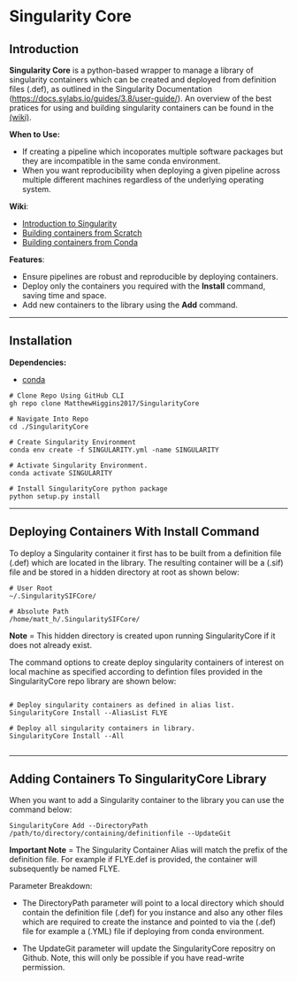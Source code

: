 # Singularity Core


## Introduction

**Singularity Core** is a python-based wrapper to manage a library of singularity containers which can be created and deployed from definition files (.def), as outlined in the Singularity Documentation (https://docs.sylabs.io/guides/3.8/user-guide/). An overview of the best pratices for using and building singularity containers can be found in the [(wiki)](https://github.com/MatthewHiggins2017/SingularityCore/wiki).

**When to Use:**
* If creating a pipeline which incoporates multiple software packages but they are incompatible in the same conda environment. 
* When you want reproducibility when deploying a given pipeline across multiple different machines regardless of the underlying operating system.

**Wiki**:
* [Introduction to Singularity](https://github.com/MatthewHiggins2017/SingularityCore/wiki/Intro)
* [Building containers from Scratch](https://github.com/MatthewHiggins2017/SingularityCore/wiki/BuildFromScratch)
* [Building containers from Conda](https://github.com/MatthewHiggins2017/SingularityCore/wiki/BuildFromConda)


**Features**:
* Ensure pipelines are robust and reproducible by deploying containers.
* Deploy only the containers you required with the **Install** command, saving time and space. 
* Add new containers to the library using the **Add** command. 


-----------------------------------------------------------------------


## Installation

**Dependencies:**
* [conda](https://conda.io/projects/conda/en/latest/user-guide/install/index.html)


```
# Clone Repo Using GitHub CLI
gh repo clone MatthewHiggins2017/SingularityCore

# Navigate Into Repo
cd ./SingularityCore

# Create Singularity Environment
conda env create -f SINGULARITY.yml -name SINGULARITY

# Activate Singularity Environment.
conda activate SINGULARITY

# Install SingularityCore python package
python setup.py install 

```

------------------------------------------------------------------------------


## Deploying Containers With Install Command

To deploy a Singularity container it first has to be built from a definition file (.def) which are located in the library. The resulting container will be a (.sif) file and be stored in a hidden directory at root as shown below:

```
# User Root
~/.SingularitySIFCore/

# Absolute Path
/home/matt_h/.SingularitySIFCore/

```

**Note** = This hidden directory is created upon running SingularityCore if it does not already exist.


The command options to create deploy singularity containers of interest on local machine as specified according to defintion files provided in the SingularityCore repo library are shown below:

```

# Deploy singularity containers as defined in alias list. 
SingularityCore Install --AliasList FLYE

# Deploy all singularity containers in library.
SingularityCore Install --All


```

-------------------------------------------------------------------------

## Adding Containers To SingularityCore Library

When you want to add a Singularity container to the library you can use the command below:

```
SingularityCore Add --DirectoryPath /path/to/directory/containing/definitionfile --UpdateGit
```

**Important Note** = The Singularity Container Alias will match the prefix of the definition file. For example if FLYE.def is provided, the container will subsequently be named FLYE.

Parameter Breakdown:

* The DirectoryPath parameter will point to a local directory which should contain the definition file (.def) for you instance and also any other files which are required to create the instance and pointed to via the (.def) file for example a (.YML) file if deploying from conda environment.

* The UpdateGit parameter will update the SingularityCore repositry on Github. Note, this will only be possible if you have read-write permission. 
